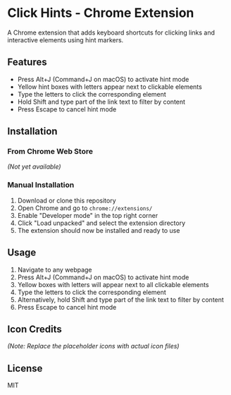 # Click Hints - Chrome Extension

A Chrome extension that adds keyboard shortcuts for clicking links and interactive elements using hint markers.

## Features

- Press Alt+J (Command+J on macOS) to activate hint mode
- Yellow hint boxes with letters appear next to clickable elements
- Type the letters to click the corresponding element
- Hold Shift and type part of the link text to filter by content
- Press Escape to cancel hint mode

## Installation

### From Chrome Web Store
*(Not yet available)*

### Manual Installation
1. Download or clone this repository
2. Open Chrome and go to `chrome://extensions/`
3. Enable "Developer mode" in the top right corner
4. Click "Load unpacked" and select the extension directory
5. The extension should now be installed and ready to use

## Usage

1. Navigate to any webpage
2. Press Alt+J (Command+J on macOS) to activate hint mode
3. Yellow boxes with letters will appear next to all clickable elements
4. Type the letters to click the corresponding element
5. Alternatively, hold Shift and type part of the link text to filter by content
6. Press Escape to cancel hint mode

## Icon Credits

*(Note: Replace the placeholder icons with actual icon files)*

## License

MIT